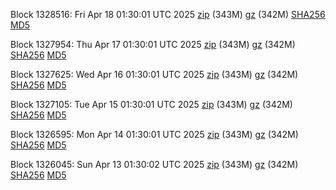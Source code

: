 Block 1328516: Fri Apr 18 01:30:01 UTC 2025 [zip](https://files.01coin.io/mainnet/2025-04-18/bootstrap.dat.zip) (343M) [gz](https://files.01coin.io/mainnet/2025-04-18/bootstrap.dat.tar.gz) (342M) [SHA256](https://files.01coin.io/mainnet/2025-04-18/sha256.txt) [MD5](https://files.01coin.io/mainnet/2025-04-18/md5.txt)

Block 1327954: Thu Apr 17 01:30:01 UTC 2025 [zip](https://files.01coin.io/mainnet/2025-04-17/bootstrap.dat.zip) (343M) [gz](https://files.01coin.io/mainnet/2025-04-17/bootstrap.dat.tar.gz) (342M) [SHA256](https://files.01coin.io/mainnet/2025-04-17/sha256.txt) [MD5](https://files.01coin.io/mainnet/2025-04-17/md5.txt)

Block 1327625: Wed Apr 16 01:30:01 UTC 2025 [zip](https://files.01coin.io/mainnet/2025-04-16/bootstrap.dat.zip) (343M) [gz](https://files.01coin.io/mainnet/2025-04-16/bootstrap.dat.tar.gz) (342M) [SHA256](https://files.01coin.io/mainnet/2025-04-16/sha256.txt) [MD5](https://files.01coin.io/mainnet/2025-04-16/md5.txt)

Block 1327105: Tue Apr 15 01:30:01 UTC 2025 [zip](https://files.01coin.io/mainnet/2025-04-15/bootstrap.dat.zip) (343M) [gz](https://files.01coin.io/mainnet/2025-04-15/bootstrap.dat.tar.gz) (342M) [SHA256](https://files.01coin.io/mainnet/2025-04-15/sha256.txt) [MD5](https://files.01coin.io/mainnet/2025-04-15/md5.txt)

Block 1326595: Mon Apr 14 01:30:01 UTC 2025 [zip](https://files.01coin.io/mainnet/2025-04-14/bootstrap.dat.zip) (343M) [gz](https://files.01coin.io/mainnet/2025-04-14/bootstrap.dat.tar.gz) (342M) [SHA256](https://files.01coin.io/mainnet/2025-04-14/sha256.txt) [MD5](https://files.01coin.io/mainnet/2025-04-14/md5.txt)

Block 1326045: Sun Apr 13 01:30:02 UTC 2025 [zip](https://files.01coin.io/mainnet/2025-04-13/bootstrap.dat.zip) (343M) [gz](https://files.01coin.io/mainnet/2025-04-13/bootstrap.dat.tar.gz) (342M) [SHA256](https://files.01coin.io/mainnet/2025-04-13/sha256.txt) [MD5](https://files.01coin.io/mainnet/2025-04-13/md5.txt)
